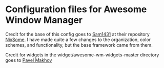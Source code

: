 # Configuration files for Awesome Window Manager

Credit for the base of this config goes to [Sam1431](https://github.com/Sam1431) at their repository [NixSome](https://github.com/Sam1431/NixSome). I have made quite a few changes to the organization, color schemes, and functionality, but the base framework came from them.

Credit for widgets in the widget/awesome-wm-widgets-master directory goes to [Pavel Makhov](https://pavelmakhov.com/awesome-wm-widgets/)
